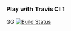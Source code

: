 ### Play with Travis CI 1
GG
[![Build Status](https://travis-ci.org/looperrrrr/play-with-travis.svg?branch=master)](https://travis-ci.org/looperrrrr/play-with-travis)
